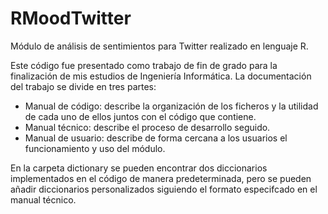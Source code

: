 # RMoodTwitter
Módulo de análisis de sentimientos para Twitter realizado en lenguaje R.

Este código fue presentado como trabajo de fin de grado para la finalización de mis estudios de Ingeniería Informática.
La documentación del trabajo se divide en tres partes:
- Manual de código: describe la organización de los ficheros y la utilidad de cada uno de ellos juntos con el código que contiene.
- Manual técnico: describe el proceso de desarrollo seguido.
- Manual de usuario: describe de forma cercana a los usuarios el funcionamiento y uso del módulo.

En la carpeta dictionary se pueden encontrar dos diccionarios implementados en el código de manera predeterminada, pero se pueden añadir diccionarios personalizados siguiendo el formato especifcado en el manual técnico.
